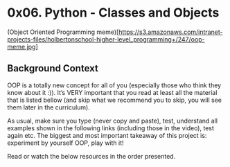 # 0x06. Python - Classes and Objects

(Object Oriented Programming meme)[https://s3.amazonaws.com/intranet-projects-files/holbertonschool-higher-level_programming+/247/oop-meme.jpg]

## Background Context

OOP is a totally new concept for all of you (especially those who think they know about it :)). It’s VERY important that you read at least all the material that is listed bellow (and skip what we recommend you to skip, you will see them later in the curriculum).

As usual, make sure you type (never copy and paste), test, understand all examples shown in the following links (including those in the video), test again etc. The biggest and most important takeaway of this project is: experiment by yourself OOP, play with it!

Read or watch the below resources in the order presented.


